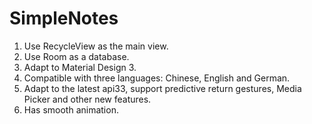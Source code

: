 # SimpleNotes
1. Use RecycleView as the main view.
2. Use Room as a database.
3. Adapt to Material Design 3.
4. Compatible with three languages: Chinese, English and German.
5. Adapt to the latest api33, support predictive return gestures, Media Picker and other new features.
6. Has smooth animation.
